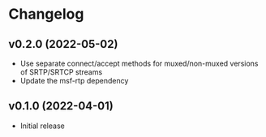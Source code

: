 # Changelog

## v0.2.0 (2022-05-02)

* Use separate connect/accept methods for muxed/non-muxed versions of
  SRTP/SRTCP streams
* Update the msf-rtp dependency

## v0.1.0 (2022-04-01)

* Initial release
